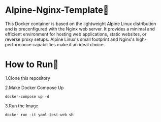 # Alpine-Nginx-Template📄
This Docker container is based on the lightweight Alpine Linux distribution and is preconfigured with the Nginx web server. It provides a minimal and efficient environment for hosting web applications, static websites, or reverse proxy setups. Alpine Linux's small footprint and Nginx's high-performance capabilities make it an ideal choice .

# How to Run🚀

1.Clone this repository

2.Make Docker Compose Up 

```
docker-compose up -d
```

3.Run the Image

```
docker run -it yaml-test-web sh
```
